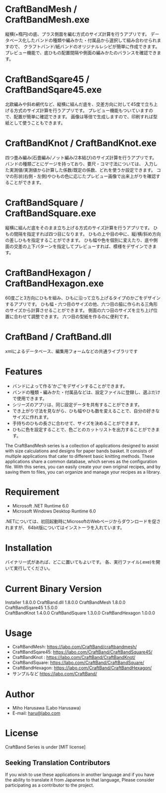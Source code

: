 # CraftBandMesh / CraftBandMesh.exe
縦横(+楕円)の底、プラス側面を編む方式のサイズ計算を行うアプリです。
データベース化したバンドの種類や編みかた・付属品から選択して組み合わせられますので、
クラフトバンド/紙バンドのオリジナルレシピが簡単に作成できます。
プレビュー機能で、底ひもの配置間隔や側面の編みかたのバランスを確認できます。

# CraftBandSqare45 / CraftBandSqare45.exe
北欧編みや斜め網代など、縦横に組んだ底を、交差方向に対して45度で立ち上げる方式のサイズ計算を行うアプリです。
プレビュー機能もついていますので、配置が簡単に確認できます。
画像は等倍で生成しますので、印刷すれば型紙として使うこともできます。

# CraftBandKnot / CraftBandKnot.exe
四つ畳み編み(石畳編み/ノット編み/2本結び)のサイズ計算を行うアプリです。
バンドの種類ごとにゲージを持っており、要尺・コマ寸法については、
入力した実測値/実測値から計算した係数/既定の係数、どれを使うか設定できます。
コマの形状(右側・左側)やひもの色に応じたプレビュー画像で出来上がりを確認することができます。

# CraftBandSquare / CraftBandSquare.exe
縦横に組んだ底をそのまま立ち上げる方式のサイズ計算を行うアプリです。
ひもの間隔を指定すれば四つ目になります。
ひもの上や目の中に、縦/横/斜め方向の差しひもを指定することができます。
ひも幅や色を個別に変えたり、底や側面の交差の上下パターンを指定してプレビューすれば、模様をデザインできます。

# CraftBandHexagon / CraftBandHexagon.exe
60度ごと3方向にひもを組み、ひもに沿って立ち上げるタイプのかごをデザインするアプリです。
ひも幅・六つ目のサイズの他、六つ目の脇に作られる三角形のサイズから計算させることができます。
側面の六つ目のサイズを立ち上げ位置に合わせて調整できます。
六つ目の型紙を作るのに便利です。


# CraftBand / CraftBand.dll
xmlによるデータベース、編集用フォームなどの共通ライブラリです


# Features
* バンドによって作る'かご'をデザインすることができます。
* バンドの種類・編みかた・付属品などは、設定ファイルに登録し、選ぶだけで使用できます。
* シリーズのアプリは、同じ設定データを共有することができます。
* でき上がり寸法を見ながら、ひも幅やひも数を変えることで、自分の好きなサイズに作れます。
* 手持ちのひもの長さに合わせて、サイズを決めることができます。
* ひもに色を設定することで、色ごとのカットリストを出力することができます。


The CraftBandMesh series is a collection of applications designed to assist with size calculations and designs for paper bands basket.
It consists of multiple applications that cater to different basic knitting methods. 
These applications share a common database, which serves as the configuration file. 
With this series, you can easily create your own original recipes, and by saving them to files, you can organize and manage your recipes as a library.


# Requirement

* Microsoft .NET Runtime 6.0
* Microsoft Windows Desktop Runtime 6.0

.NETについては、初回起動時にMicrosoftのWebページからダウンロードを促されますが、
64bit版についてはインストーラを入れています。


# Installation

バイナリ一式があれば、どこに置いてもよいです。
各、実行ファイル(.exe)を開いて実行してください。


# Current Binary Version

Installer         1.8.0.0
CraftBand.dll     1.8.0.0 
CraftBandMesh     1.8.0.0
CraftBandSqare45  1.5.0.0  
CraftBandKnot     1.4.0.0
CraftBandSquare   1.3.0.0
CraftBandHexagon  1.0.0.0

# Usage

* CraftBandMesh:    https://labo.com/CraftBand/craftbandmesh/
* CraftBandSqare45: https://labo.com/CraftBand/CraftBandSquare45/
* CraftBandKnot :   https://labo.com/CraftBand/CraftBandKnot/
* CraftBandSquare:  https://labo.com/CraftBand/CraftBandSquare/
* CraftBandHexagon: https://labo.com/CraftBand/CraftBandHexagon/
* サンプルなど      https://labo.com/CraftBand/


# Author

* Miho Harusawa (Labo Harusawa)
* E-mail: haru@labo.com

# License

CraftBand Series is under [MIT license]


## Seeking Translation Contributors

If you wish to use these applications in another language and if you have the ability to translate it from Japanese to that language, Please consider participating as a contributor to the project.
